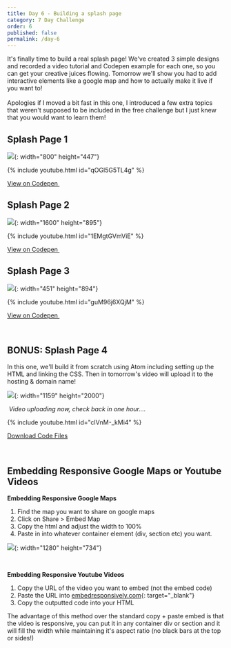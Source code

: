 ```yaml
---
title: Day 6 - Building a splash page
category: 7 Day Challenge
order: 6
published: false
permalink: /day-6
---
```


It's finally time to build a real splash page\! We've created 3 simple designs and recorded a video tutorial and Codepen example for each one, so you can get your creative juices flowing. Tomorrow we'll show you had to add interactive elements like a google map and how to actually make it live if you want to\!&nbsp;<br><br>Apologies if I moved a bit fast in this one, I introduced a few extra topics that weren't supposed to be included in the free challenge but I just knew that you would want to learn them\!&nbsp;

## Splash Page 1

![](/uploads/simple.png){: width="800" height="447"}

{% include youtube.html id="qOGl5G5TL4g" %}

[View on Codepen&nbsp;](https://codepen.io/instituteofcode/pen/RwNYoOa)

## Splash Page 2

![](/uploads/simple--3.png){: width="1600" height="895"}

{% include youtube.html id="1EMgtGVmViE" %}

[View on Codepen&nbsp;](https://codepen.io/instituteofcode/pen/mdyGRpM)

## Splash Page 3

![](/uploads/simple-6.png){: width="451" height="894"}

{% include youtube.html id="guM96j6XQjM" %}

[View on Codepen&nbsp;](https://codepen.io/instituteofcode/pen/OJPozVB)

&nbsp;

## BONUS: Splash Page 4

In this one, we'll build it from scratch using Atom including setting up the HTML and linking the CSS. Then in tomorrow's video will upload it to the hosting & domain name\!&nbsp;

![](/uploads/simple--2.png){: width="1159" height="2000"}

*&nbsp;Video uploading now, check back in one hour….*

{% include youtube.html id="clVnM-_kMi4" %}

[Download Code Files](/the-studio-template.zip)

&nbsp;

## Embedding Responsive Google Maps or Youtube Videos

**Embedding Responsive Google Maps**

1. Find the map you want to share on google maps&nbsp;
2. Click on Share &gt; Embed Map&nbsp;
3. Copy the html and adjust the width to 100%
4. Paste in into whatever container element (div, section etc) you want.

![](/uploads/screen-recording-2020-01-20-at-2-24-07-pm.gif){: width="1280" height="734"}

&nbsp;

**Embedding Responsive Youtube Videos&nbsp;**

1. Copy the URL of the video you want to embed (not the embed code)
2. Paste the URL into [embedresponsively.com](http://embedresponsively.com/){: target="_blank"}
3. Copy the outputted code into your HTML

The advantage of this method over the standard copy + paste embed is that the video is responsive, you can put it in any container div or section and it will fill the width while maintaining it's aspect ratio (no black bars at the top or sides\!)

&nbsp;
